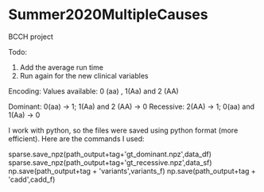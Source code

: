 # Summer2020MultipleCauses
BCCH project 

Todo: 
1) Add the average run time
2) Run again for the new clinical variables



Encoding: 
Values available: 0 (aa) , 1(Aa) and 2 (AA) 

Dominant: 0(aa) -> 1; 1(Aa) and 2 (AA) -> 0
Recessive: 2(AA) -> 1; 0(aa) and 1(Aa) -> 0 

I work with python, so the files were saved using python format (more efficient).
Here are the commands I used: 

sparse.save_npz(path_output+tag+'gt_dominant.npz',data_df)
sparse.save_npz(path_output+tag+'gt_recessive.npz',data_sf)
np.save(path_output+tag + 'variants',variants_f)
np.save(path_output+tag + 'cadd',cadd_f)
